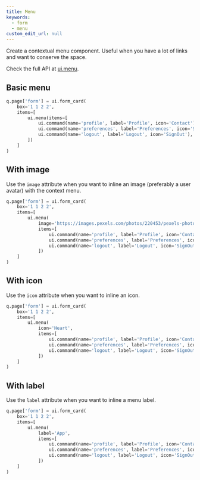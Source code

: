 ```yaml
---
title: Menu
keywords:
  - form
  - menu
custom_edit_url: null
---
```


Create a contextual menu component. Useful when you have a lot of links and want to conserve the space.

Check the full API at [ui.menu](/docs/api/ui#menu).

## Basic menu

```py
q.page['form'] = ui.form_card(
    box='1 1 2 2',
    items=[
        ui.menu(items=[
            ui.command(name='profile', label='Profile', icon='Contact'),
            ui.command(name='preferences', label='Preferences', icon='Settings'),
            ui.command(name='logout', label='Logout', icon='SignOut'),
        ])
    ]
)
```

## With image

Use the `image` attribute when you want to inline an image (preferably a user avatar) with the context menu.

```py
q.page['form'] = ui.form_card(
    box='1 1 2 2',
    items=[
        ui.menu(
            image='https://images.pexels.com/photos/220453/pexels-photo-220453.jpeg?auto=compress&h=750&w=1260',
            items=[
                ui.command(name='profile', label='Profile', icon='Contact'),
                ui.command(name='preferences', label='Preferences', icon='Settings'),
                ui.command(name='logout', label='Logout', icon='SignOut'),
            ])
    ]
)
```

## With icon

Use the `icon` attribute when you want to inline an icon.

```py
q.page['form'] = ui.form_card(
    box='1 1 2 2',
    items=[
        ui.menu(
            icon='Heart',
            items=[
                ui.command(name='profile', label='Profile', icon='Contact'),
                ui.command(name='preferences', label='Preferences', icon='Settings'),
                ui.command(name='logout', label='Logout', icon='SignOut'),
            ])
    ]
)
```

## With label

Use the `label` attribute when you want to inline a menu label.

```py
q.page['form'] = ui.form_card(
    box='1 1 2 2',
    items=[
        ui.menu(
            label='App',
            items=[
                ui.command(name='profile', label='Profile', icon='Contact'),
                ui.command(name='preferences', label='Preferences', icon='Settings'),
                ui.command(name='logout', label='Logout', icon='SignOut'),
            ])
    ]
)
```
